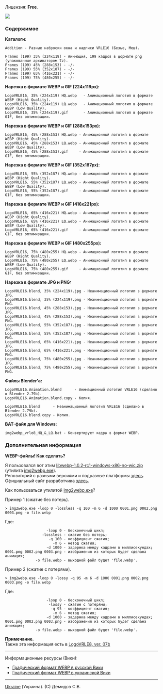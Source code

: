 Лицензия: **Free**.

![](https://github.com/drilnet/blender3d-logovrle8-logovrle16/blob/master/UA.png)

### Содержимое

**Каталоги:**

```
Addition - Разные наброски окна и надписи VRLE16 (Безье, Меш).
```

```
Frames (199) 35% (224x119) - Анимация, 199 кадров в формате png (упакованные архиватором 7z).
Frames (199) 45% (288x153) - -/-
Frames (199) 55% (352x187) - -/-
Frames (199) 65% (416x221) - -/-
Frames (199) 75% (480x255) - -/-
```

**Нарезка в формате WEBP и GIF (224x119px):**

```
LogoVRLE16, 35% (224x119) HQ.webp   - Анимационный логотип в формате WEBP (Hight Quality).
LogoVRLE16, 35% (224x119) LQ.webp   - Анимационный логотип в формате WEBP (Low Quality).
LogoVRLE16, 35% (224x119).gif       - Анимационный логотип в формате GIF, без оптимизации.
```

**Нарезка в формате WEBP и GIF (288x153px):**

```
LogoVRLE16, 45% (288x153) HQ.webp - Анимационный логотип в формате WEBP (Hight Quality).
LogoVRLE16, 45% (288x153) LQ.webp - Анимационный логотип в формате WEBP (Low Quality).
LogoVRLE16, 45% (288x153).gif     - Анимационный логотип в формате GIF, без оптимизации.
```

**Нарезка в формате WEBP и GIF (352x187px):**

```
LogoVRLE16, 55% (352x187) HQ.webp - Анимационный логотип в формате WEBP (Hight Quality).
LogoVRLE16, 55% (352x187) LQ.webp - Анимационный логотип в формате WEBP (Low Quality).
LogoVRLE16, 55% (352x187).gif     - Анимационный логотип в формате GIF, без оптимизации.
```

**Нарезка в формате WEBP и GIF (416x221px):**

```
LogoVRLE16, 65% (416x221) HQ.webp - Анимационный логотип в формате WEBP (Hight Quality).
LogoVRLE16, 65% (416x221) LQ.webp - Анимационный логотип в формате WEBP (Low Quality).
LogoVRLE16, 65% (416x221).gif     - Анимационный логотип в формате GIF, без оптимизации.
```

**Нарезка в формате WEBP и GIF (480x255px):**

```
LogoVRLE16, 75% (480x255) HQ.webp - Анимационный логотип в формате WEBP (Hight Quality).
LogoVRLE16, 75% (480x255) LQ.webp - Анимационный логотип в формате WEBP (Low Quality).
LogoVRLE16, 75% (480x255).gif     - Анимационный логотип в формате GIF, без оптимизации.
```

**Нарезка в формате JPG и PNG:**

```
LogoVRLE16.blend, 35% (224x119).jpg - Неанимационный логотип в формате JPG.
LogoVRLE16.blend, 35% (224x119).png - Неанимационный логотип в формате PNG.
LogoVRLE16.blend, 45% (288x153).jpg - Неанимационный логотип в формате JPG.
LogoVRLE16.blend, 45% (288x153).png - Неанимационный логотип в формате PNG.
LogoVRLE16.blend, 55% (352x187).jpg - Неанимационный логотип в формате JPG.
LogoVRLE16.blend, 55% (352x187).png - Неанимационный логотип в формате PNG.
LogoVRLE16.blend, 65% (416x221).jpg - Неанимационный логотип в формате JPG.
LogoVRLE16.blend, 65% (416x221).png - Неанимационный логотип в формате PNG.
LogoVRLE16.blend, 75% (480x255).jpg - Неанимационный логотип в формате JPG.
LogoVRLE16.blend, 75% (480x255).png - Неанимационный логотип в формате PNG.
```

**Файлы Blender'а:**

```
LogoVRLE16.Animation.blend      - Анимационный логотип VRLE16 (сделано в Blender 2.79b).
LogoVRLE16.Animation.blend.copy - Копия.

LogoVRLE16.blend      - Неанимационный логотип VRLE16 (сделано в Blender 2.79b).
LogoVRLE16.blend.copy - Копия.
```

**BAT-файл для Windows:**

```
img2webp_vrle8_HQ_&_LQ.bat - Конвертирует кадры в формат WEBP.
```

### Дополнительная информация

**WEBP-файлы! Как сделать?**

Я пользовался вот этим [libwebp-1.0.2-rc1-windows-x86-no-wic.zip](https://storage.googleapis.com/downloads.webmproject.org/releases/webp/libwebp-1.0.2-rc1-windows-x86-no-wic.zip) (утилита [img2webp.exe](https://developers.google.com/speed/webp/docs/img2webp)).
<br>
Репозиторий с разными версиями и подразные платформы [здесь](https://storage.googleapis.com/downloads.webmproject.org/releases/webp/index.html).
<br>
Официальный сайт разработчика [здесь](https://developers.google.com/speed/webp/).

Как пользоваться утилитой [img2webp.exe](https://developers.google.com/speed/webp/docs/img2webp)?


Пример 1 (сжатие без потерь).
```
> img2webp.exe -loop 0 -lossless -q 100 -m 6 -d 1000 0001.png 0002.png 0003.png -o file.webp
```

Где:

```
                   -loop 0 - бесконечный цикл;
                 -lossless - сжатие без потерь;
                    -q 100 - коэффициент сжатия;
                      -m 6 - метод сжатия;
                   -d 1000 - задержка между кадрами в миллисекундах;
0001.png 0002.png 0003.png - изображения из которых будет сделана анимация;
              -o file.webp - выходной файл будет 'file.webp'.
```

Пример 2 (сжатие с потерями).
```
> img2webp.exe -loop 0 -lossy -q 95 -m 6 -d 1000 0001.png 0002.png 0003.png -o file.webp
```

Где:

```
                   -loop 0 - бесконечный цикл;
                    -lossy - сжатие с потерями;
                     -q 95 - коэффициент сжатия;
                      -m 6 - метод сжатия;
                   -d 1000 - задержка между кадрами в миллисекундах;
0001.png 0002.png 0003.png - изображения из которых будет сделана анимация;
              -o file.webp - выходной файл будет 'file.webp'.
```

**Примечание.**
<br>
Также эта информация есть в [LogoVRLE8, ver. 07b](https://github.com/drilnet/blender3d-logovrle8-logovrle16/tree/master/LogoVRLE8%2C%20ver.%2007b)

<hr>

Информационные ресурсы (Вики):

* [Графический формат WEBP в русской Вики](https://ru.wikipedia.org/wiki/WebP)
* [Графический формат WEBP в украинской Вики](https://uk.wikipedia.org/wiki/WebP)

<hr>

[Ukraine](https://en.wikipedia.org/wiki/Ukraine) (Украина). (C) Демидов С.В.

